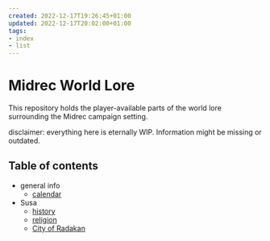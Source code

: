 ```yaml
---
created: 2022-12-17T19:26:45+01:00
updated: 2022-12-17T20:02:00+01:00
tags:
- index
- list
---
```


# Midrec World Lore
This repository holds the player-available parts of the world lore surrounding the Midrec campaign setting.
 
disclaimer: everything here is eternally WIP. Information might be missing or outdated.

## Table of contents
- general info
	- [calendar](./general-info/calendar.md)
- Susa
	- [history](Susa/Susa-history.md)
	- [religion](Susa/Susa-religion.md)
	- [City of Radakan](Susa/Radakan-city.md)
